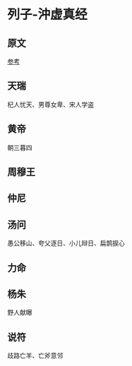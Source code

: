 # 列子-沖虚真经

## 原文

[参考](https://ctext.org/liezi/zhs)

## 天瑞

杞人忧天、男尊女卑、宋人学盗

## 黄帝

朝三暮四

## 周穆王

## 仲尼

## 汤问

愚公移山、夸父逐日、小儿辩日、扁鹊捩心

## 力命

## 杨朱

野人献曝

## 说符

歧路亡羊、亡斧意邻